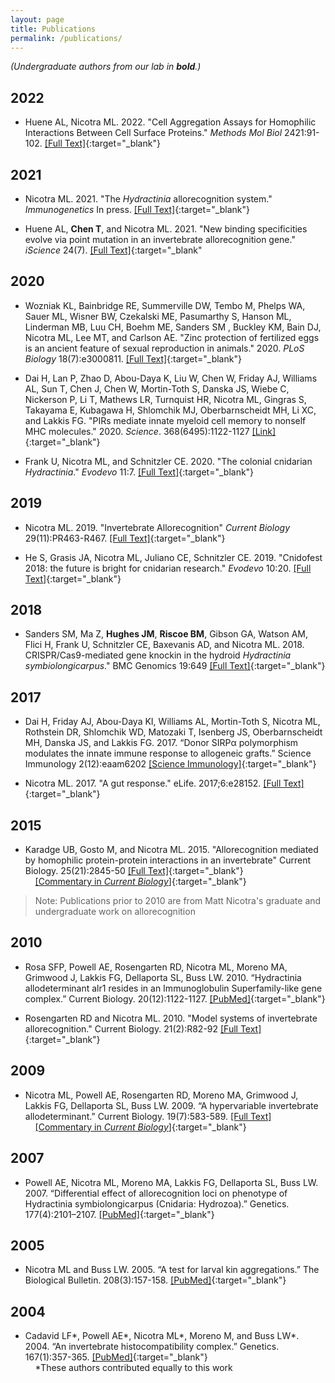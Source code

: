 ```yaml
---
layout: page
title: Publications
permalink: /publications/
---
```


_(Undergraduate authors from our lab in **bold**.)_

## 2022  

- Huene AL, Nicotra ML. 2022. "Cell Aggregation Assays for Homophilic Interactions Between Cell Surface Proteins." _Methods Mol Biol_ 2421:91-102. [\[Full Text\]](https://doi.org/10.1007/978-1-0716-1944-5_6){:target="_blank"}

## 2021

- Nicotra ML. 2021. "The _Hydractinia_ allorecognition system." _Immunogenetics_ In press. [\[Full Text\]](https://doi.org/10.1007/s00251-021-01233-6){:target="_blank"}

- Huene AL, **Chen T**, and Nicotra ML. 2021. "New binding specificities evolve via point mutation in an invertebrate allorecognition gene." _iScience_ 24(7). [\[Full Text\]](https://www.cell.com/iscience/fulltext/S2589-0042(21)00779-3#secsectitle0020){:target="_blank"

## 2020

- Wozniak KL, Bainbridge RE, Summerville DW, Tembo M, Phelps WA, Sauer ML, Wisner BW, Czekalski ME, Pasumarthy S, Hanson ML, Linderman MB, Luu CH, Boehm ME, Sanders SM , Buckley KM, Bain DJ, Nicotra ML, Lee MT, and Carlson AE. "Zinc protection of fertilized eggs is an ancient feature of sexual reproduction in animals." 2020. _PLoS Biology_ 18(7):e3000811. [\[Full Text\]](https://doi.org/10.1371/journal.pbio.3000811){:target="_blank"}

- Dai H, Lan P, Zhao D, Abou-Daya K, Liu W, Chen W, Friday AJ, Williams AL, Sun T, Chen J, Chen W, Mortin-Toth S, Danska JS, Wiebe C, Nickerson P, Li T, Mathews LR, Turnquist HR, Nicotra ML, Gingras S, Takayama E, Kubagawa H, Shlomchik MJ, Oberbarnscheidt MH, Li XC, and Lakkis FG. "PIRs mediate innate myeloid cell memory to nonself MHC molecules." 2020. _Science_. 368(6495):1122-1127 [\[Link\]](https://doi.org/10.1126/science.aax4040){:target="_blank"}

- Frank U, Nicotra ML, and Schnitzler CE. 2020. "The colonial cnidarian _Hydractinia_." _Evodevo_ 11:7. [\[Full Text\]](https://evodevojournal.biomedcentral.com/articles/10.1186/s13227-020-00151-0){:target="_blank"}

## 2019

- Nicotra ML. 2019. "Invertebrate Allorecognition" _Current Biology_ 29(11):PR463-R467. [\[Full Text\]](https://doi.org/10.1016/j.cub.2019.03.039){:target="_blank"}

- He S, Grasis JA, Nicotra ML, Juliano CE, Schnitzler CE. 2019. "Cnidofest 2018: the future is bright for cnidarian research." _Evodevo_ 10:20. [\[Full Text\]](10.1186/s13227-019-0134-5){:target="_blank"}

## 2018

- Sanders SM,​ Ma Z, **Hughes JM**, **Riscoe BM**, Gibson GA, Watson AM, Flici H, Frank U, Schnitzler CE, Baxevanis AD, and Nicotra ML. 2018. CRISPR/Cas9-mediated gene knockin in the hydroid _Hydractinia symbiolongicarpus_." BMC Genomics 19:649 [\[Full Text\]](https://bmcgenomics.biomedcentral.com/articles/10.1186/s12864-018-5032-z){:target="_blank"}

## 2017

- Dai H, Friday AJ, Abou-Daya KI, Williams AL, Mortin-Toth S, Nicotra ML, Rothstein DR, Shlomchik WD, Matozaki T, Isenberg JS, Oberbarnscheidt MH, Danska JS, and Lakkis FG. 2017. “Donor SIRPα polymorphism modulates the innate immune response to allogeneic grafts.” Science Immunology  2(12):eaam6202 [\[Science Immunology\]](http://immunology.sciencemag.org/content/2/12/eaam6202){:target="_blank"}

- Nicotra ML. 2017. "A gut response." eLife. 2017;6:e28152. [\[Full Text\]](https://elifesciences.org/articles/28152){:target="_blank"}

## 2015

- Karadge UB, Gosto M, and Nicotra ML. 2015. "Allorecognition mediated by homophilic protein-protein interactions in an invertebrate" Current Biology. 25(21):2845-50 [\[Full Text\]](https://doi.org/10.1016/j.cub.2015.09.030){:target="_blank"}  
&nbsp;&nbsp;&nbsp;&nbsp;[\[Commentary in _Current Biology_\]](http://dx.doi.org/10.1016/j.cub.2015.09.053){:target="_blank"}     


> Note: Publications prior to 2010 are from Matt Nicotra's graduate and undergraduate work on allorecognition 

## 2010

- Rosa SFP, Powell AE, Rosengarten RD, Nicotra ML, Moreno MA, Grimwood J, Lakkis FG, Dellaporta SL, Buss LW. 2010. “Hydractinia allodeterminant alr1 resides in an Immunoglobulin Superfamily-like gene complex.” Current Biology. 20(12):1122-1127. [\[PubMed\]](https://doi.org/10.1016/j.cub.2010.04.050){:target="_blank"}

- Rosengarten RD and Nicotra ML. 2010. "Model systems of invertebrate allorecognition." Current Biology. 21(2):R82-92 [\[Full Text\]](https://doi.org/10.1016/j.cub.2010.11.061){:target="_blank"}


## 2009

- Nicotra ML, Powell AE, Rosengarten RD, Moreno MA, Grimwood J, Lakkis FG, Dellaporta SL, Buss LW. 2009. “A hypervariable invertebrate allodeterminant.” Current Biology. 19(7):583-589. [\[Full Text\]](https://doi.org/10.1016/j.cub.2009.02.040)  
&nbsp;&nbsp;&nbsp;&nbsp;[\[Commentary in _Current Biology_\]](https://doi.org/10.1016/j.cub.2009.02.035){:target="_blank"}

## 2007
- Powell AE, Nicotra ML, Moreno MA, Lakkis FG, Dellaporta SL, Buss LW. 2007. “Differential effect of allorecognition loci on phenotype of Hydractinia symbiolongicarpus (Cnidaria: Hydrozoa).” Genetics. 177(4):2101–2107. [\[PubMed\]](https://doi.org/10.1534/genetics.107.075689){:target="_blank"}

## 2005

- Nicotra ML and Buss LW. 2005. “A test for larval kin aggregations.” The Biological Bulletin. 208(3):157-158. [\[PubMed\]](https://doi.org/10.2307/3593147){:target="_blank"}

## 2004

- Cadavid LF\*, Powell AE\*, Nicotra ML\*, Moreno M, and Buss LW*. 2004. “An invertebrate histocompatibility complex.” Genetics. 167(1):357-365. [\[PubMed\]](https://doi.org/10.1534/genetics.167.1.357){:target="_blank"}  
&nbsp;&nbsp;&nbsp;&nbsp;\*These authors contributed equally to this work
